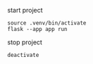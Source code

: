 start project 


    source .venv/bin/activate
    flask --app app run


stop project

    deactivate